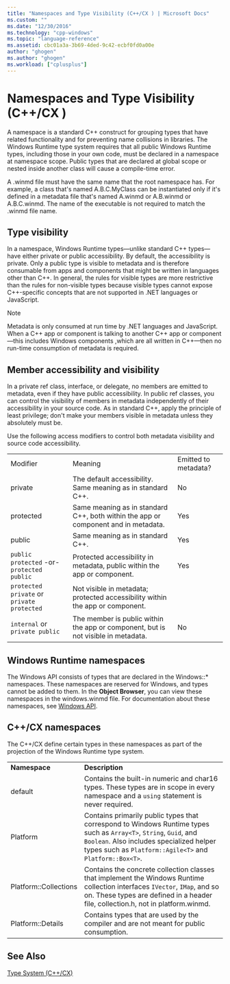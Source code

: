 ```yaml
---
title: "Namespaces and Type Visibility (C++/CX ) | Microsoft Docs"
ms.custom: ""
ms.date: "12/30/2016"
ms.technology: "cpp-windows"
ms.topic: "language-reference"
ms.assetid: cbc01a3a-3b69-4ded-9c42-ecbf0fd0a00e
author: "ghogen"
ms.author: "ghogen"
ms.workload: ["cplusplus"]
---
```

# Namespaces and Type Visibility (C++/CX )
A namespace is a standard C++ construct for grouping types that have related functionality and for preventing name collisions in libraries. The Windows Runtime type system requires that all public Windows Runtime types, including those in your own code, must be declared in a namespace at namespace scope. Public types that are declared at global scope or nested inside another class will cause a compile-time error.  
  
 A .winmd file must have the same name that the root namespace has. For example, a class that's named A.B.C.MyClass can be instantiated only if it's defined in a metadata file that's named A.winmd or A.B.winmd or A.B.C.winmd. The name of the executable is not required to match the .winmd file name.  
  
## Type visibility  
 In a namespace, Windows Runtime types—unlike standard C++ types—have either private or public accessibility. By default, the accessibility is private. Only a public type is visible to metadata and is therefore consumable from apps and components that might be written in languages other than C++. In general, the rules for visible types are more restrictive than the rules for non-visible types because visible types cannot expose C++-specific concepts that are not supported in .NET languages or JavaScript.  
  
> [!NOTE]
>  Metadata is only consumed at run time by .NET languages and JavaScript. When a C++ app or component is talking to another C++ app or component—this includes Windows components ,which are all written in C++—then no run-time consumption of metadata is required.  
  
## Member accessibility and visibility  
 In a private ref class, interface, or delegate, no members are emitted to metadata, even if they have public accessibility. In public ref classes, you can control the visibility of members in metadata independently of their accessibility in your source code. As in standard C++, apply the principle of least privilege; don't make your members visible in metadata unless they absolutely must be.  
  
 Use the following access modifiers to control both metadata visibility and source code accessibility.  
  
||||  
|-|-|-|  
|Modifier|Meaning|Emitted to metadata?|  
|private|The default accessibility. Same meaning as in standard C++.|No|  
|protected|Same meaning as in standard C++, both within the app or component and in metadata.|Yes|  
|public|Same meaning as in standard C++.|Yes|  
|`public protected` -or- `protected public`|Protected accessibility in metadata, public within the app or component.|Yes|  
|`protected private` or `private protected`|Not visible in metadata; protected accessibility within the app or component.||  
|`internal` or `private public`|The member is public within the app or component, but is not visible in metadata.|No|  
  
## Windows Runtime namespaces  
 The Windows API consists of types that are declared in the Windows::\* namespaces. These namespaces are reserved for Windows, and types cannot be added to them. In the **Object Browser**, you can view these namespaces in the windows.winmd file. For documentation about these namespaces, see [Windows API](http://msdn.microsoft.com/library/windows/apps/br211377).  
  
## C++/CX namespaces  
 The C++/CX define certain types in these namespaces as part of the projection of the Windows Runtime type system.  
  
|||  
|-|-|  
|**Namespace**|**Description**|  
|default|Contains the built-in numeric and char16 types. These types are in scope in every namespace and a `using` statement is never required.|  
|Platform|Contains primarily public types that correspond to Windows Runtime types such as `Array<T>`, `String`, `Guid`, and `Boolean`. Also includes specialized helper types such as `Platform::Agile<T>` and `Platform::Box<T>`.|  
|Platform::Collections|Contains the concrete collection classes that implement the Windows Runtime collection interfaces `IVector`, `IMap`, and so on. These types are defined in a header file, collection.h, not in platform.winmd.|  
|Platform::Details|Contains types that are used by the compiler and are not meant for public consumption.|  
  
## See Also  
 [Type System (C++/CX)](../cppcx/type-system-c-cx.md)